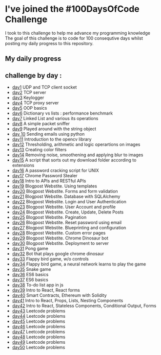# I've joined the #100DaysOfCode Challenge
I took to this challenge to help me advance my programming knowledge
The goal of this challenge is to code for 100 consequtive days whilst posting my daily progress to this repository.





## My daily progress
## challenge by day :

* [day1](day1/) UDP and TCP client socket 
* [day2](day2/) TCP server
* [day3](day3/) Keylogger
* [day4](day4/) TCP proxy server
* [day5](day5/) OOP basics
* [day6](day6/) Dictionary vs lists : performance benchmark
* [day7](day7/) Linked List and various its operations
* [day8](day8/) A simple packet sniffer
* [day9](day9/) Played around with the string object
* [day 10](day-10/) Sending emails using python 
* [day11](day11/) Introduction to the opencv library
* [day12](day12/) Thresholding, arithmetic and logic operartions on images
* [day13](day13/) Creating color filters
* [day14](day14/) Removing noise, smoothening and applying blur to images
* [day15](day15/) A script that sorts out my download folder according to extensions
* [day16](day16/) A password cracking script for UNIX
* [day17](day17/) Chrome Password Stealer
* [day18](day18/) Intro to APIs and RESTful APIs 
* [day19](day19/) Blogpost Webstite. Using templates
* [day20](day20/) Blogpost Webstite. Forms and form validation
* [day21](day21/) Blogpost Webstite. Database with SQLAlchemy
* [day22](day22/) Blogpost Webstite. Login and User Authentication
* [day23](day23/) Blogpost Webstite. User Account and profile
* [day24](day24/) Blogpost Webstite. Create, Update, Delete Posts
* [day25](day25/) Blogpost Webstite. Pagination
* [day26](day26/) Blogpost Webstite. Reset password using email
* [day27](day27/) Blogpost Webstite. Blueprinting and configuration
* [day28](day28/) Blogpost Webstite. Custom error pages
* [day29](day29/) Blogpost Webstite. Chrome Dinosaur bot
* [day30](day30/) Blogpost Webstite. Deployment to server
* [day31](day31/) Pong game
* [day32](day32/) Bot that plays google chrome dinosaur
* [day33](day33/) Flappy bird game, w/o controls
* [day34](day34/) Flappy bird game, a neural network learns to play the game
* [day35](day35/) Snake game
* [day36](day36/) ES6 basics
* [day37](day37/) ES6 basics
* [day38](day38/) To-do list app in js
* [day39](day39/) Intro to React, React forms
* [day40](day40/) Smart Contracts, Ethereum with Solidity
* [day41](day41/) Intro to React, Props, Lists, Nesting Components
* [day42](day42/) Intro to React, Stateless Components, Conditional Output, Forms
* [day43](day43/) Leetcode problems 
* [day44](day44/) Leetcode problems 
* [day45](day45/) Leetcode problems 
* [day46](day46/) Leetcode problems 
* [day47](day47/) Leetcode problems 
* [day48](day48/) Leetcode problems 
* [day49](day49/) Leetcode problems 
* [day50](day50/) Leetcode problems 

